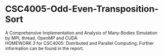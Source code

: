 # CSC4005-Odd-Even-Transposition-Sort
A Comprehensive Implementation and Analysis of Many-Bodies Simulation by MPI, thread, OpenMP and CUDA  
HOMEWORK 3 for CSC4005: Distributed and Parallel Computing. 
Further information can be found in the report.  
